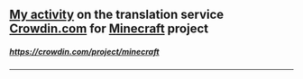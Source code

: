 ## [My activity](https://crowdin.com/profile/itcareerwork/activity "My profile") on the translation service [Crowdin.com](https://crowdin.com "crowdin.com") for [Minecraft](https://crowdin.com/project/minecraft "Minecraft Crowdin") project
##### <https://crowdin.com/project/minecraft>
***
